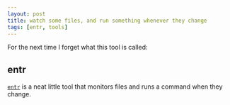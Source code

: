 ```yaml
---
layout: post
title: watch some files, and run something whenever they change
tags: [entr, tools]
---
```


For the next time I forget what this tool is called:

## entr

[`entr`](http://entrproject.org) is a neat little tool that monitors files and runs a command when they change.
